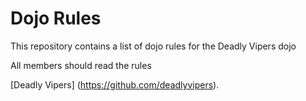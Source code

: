 Dojo Rules
==========

This repository contains a list of dojo rules for the Deadly Vipers dojo

All members should read the rules

[Deadly Vipers] (https://github.com/deadlyvipers).

